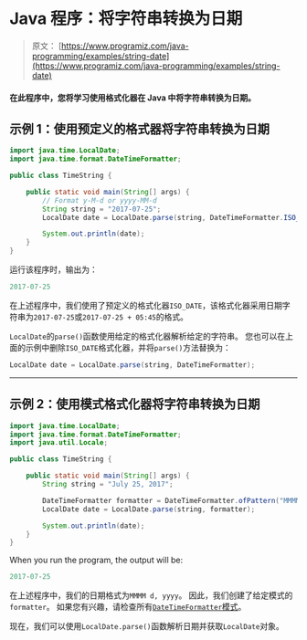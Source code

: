 # Java 程序：将字符串转换为日期

> 原文： [https://www.programiz.com/java-programming/examples/string-date](https://www.programiz.com/java-programming/examples/string-date)

#### 在此程序中，您将学习使用格式化器在 Java 中将字符串转换为日期。

## 示例 1：使用预定义的格式器将字符串转换为日期

```java
import java.time.LocalDate;
import java.time.format.DateTimeFormatter;

public class TimeString {

    public static void main(String[] args) {
        // Format y-M-d or yyyy-MM-d
        String string = "2017-07-25";
        LocalDate date = LocalDate.parse(string, DateTimeFormatter.ISO_DATE);

        System.out.println(date);
    }
}
```

运行该程序时，输出为：

```java
2017-07-25
```

在上述程序中，我们使用了预定义的格式化器`ISO_DATE`，该格式化器采用日期字符串为`2017-07-25`或`2017-07-25 + 05:45`的格式。

`LocalDate`的`parse()`函数使用给定的格式化器解析给定的字符串。 您也可以在上面的示例中删除`ISO_DATE`格式化器，并将`parse()`方法替换为：

```java
LocalDate date = LocalDate.parse(string, DateTimeFormatter);
```

* * *

## 示例 2：使用模式格式化器将字符串转换为日期

```java
import java.time.LocalDate;
import java.time.format.DateTimeFormatter;
import java.util.Locale;

public class TimeString {

    public static void main(String[] args) {
        String string = "July 25, 2017";

        DateTimeFormatter formatter = DateTimeFormatter.ofPattern("MMMM d, yyyy", Locale.ENGLISH);
        LocalDate date = LocalDate.parse(string, formatter);

        System.out.println(date);
    }
}
```

When you run the program, the output will be:

```java
2017-07-25
```

在上述程序中，我们的日期格式为`MMMM d, yyyy`。 因此，我们创建了给定模式的`formatter`。 如果您有兴趣，请检查所有[`DateTimeFormatter`模式](https://docs.oracle.com/javase/8/docs/api/java/time/format/DateTimeFormatter.html "DateTimeFormatter patterns")。

现在，我们可以使用`LocalDate.parse()`函数解析日期并获取`LocalDate`对象。